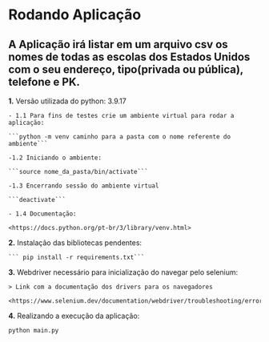 # Rodando Aplicação

## A Aplicação irá listar em um arquivo csv os nomes de todas as escolas dos Estados Unidos com o seu endereço, tipo(privada ou pública), telefone e PK.

**1.** Versão utilizada do python: 3.9.17

    - 1.1 Para fins de testes crie um ambiente virtual para rodar a aplicação:

    ```python -m venv caminho para a pasta com o nome referente do ambiente```
    
    -1.2 Iniciando o ambiente:

    ```source nome_da_pasta/bin/activate```

    -1.3 Encerrando sessão do ambiente virtual
        
    ```deactivate```

    - 1.4 Documentação:
        
    <https://docs.python.org/pt-br/3/library/venv.html>


**2.** Instalação das bibliotecas pendentes:

    ``` pip install -r requirements.txt```

**3.** Webdriver necessário para inicialização do navegar pelo selenium:

    > Link com a documentação dos drivers para os navegadores
    
    <https://www.selenium.dev/documentation/webdriver/troubleshooting/errors/driver_location/>

**4.** Realizando a execução da aplicação:

```python main.py```
